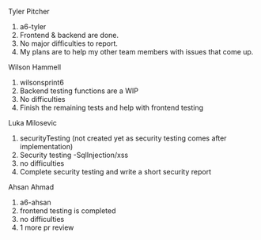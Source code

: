 Tyler Pitcher
1. a6-tyler
2. Frontend & backend are done.
3. No major difficulties to report.
4. My plans are to help my other team members with issues that come up.

Wilson Hammell
1. wilsonsprint6
2. Backend testing functions are a WIP
3. No difficulties
4. Finish the remaining tests and help with frontend testing

Luka Milosevic
1. securityTesting (not created yet as security testing comes after implementation)
2. Security testing -SqlInjection/xss
3. no difficulties
4. Complete security testing and write a short security report

Ahsan Ahmad
1. a6-ahsan
2. frontend testing is completed
3. no difficulties
4. 1 more pr review
